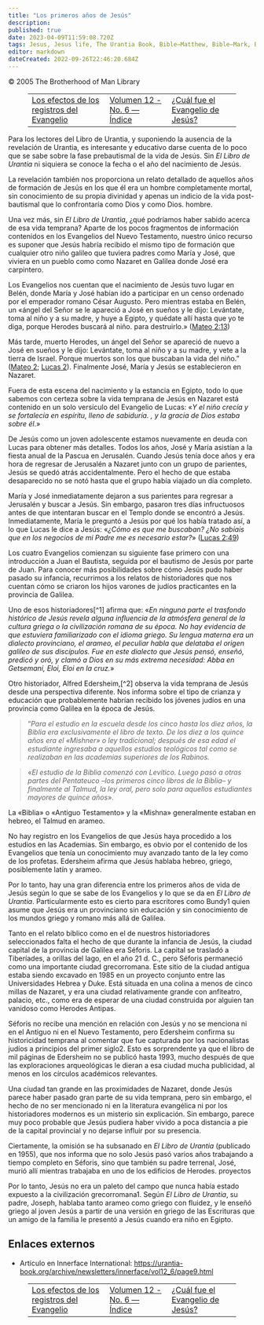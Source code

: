 ```yaml
---
title: "Los primeros años de Jesús"
description: 
published: true
date: 2023-04-09T11:59:08.720Z
tags: Jesus, Jesus life, The Urantia Book, Bible—Matthew, Bible—Mark, Bible—Luke, Bible—John, Innerface International, article
editor: markdown
dateCreated: 2022-09-26T22:46:20.684Z
---
```


<p class="v-card v-sheet theme--light grey lighten-3 px-2">© 2005 The Brotherhood of Man Library</p>
<figure class="table chapter-navigator">
  <table>
    <tbody>
      <tr>
        <td>
        <a href="/es/article/The_Effects_of_the_Gospel_Records">
          <span class="mdi mdi-arrow-left-drop-circle"></span><span class="pl-2">Los efectos de los registros del Evangelio</span>
        </a>
        </td>
        <td>
        <a href="/es/index/articles_innerface#volumen-12-no-6">
          <span class="mdi mdi-book-open-variant"></span><span class="pl-2">Volumen 12 - No. 6 — Índice</span>
        </a>
        </td>
        <td>
        <a href="/es/article/What_was_the_Gospel_of_Jesus">
          <span class="pr-2">¿Cuál fue el Evangelio de Jesús?</span><span class="mdi mdi-arrow-right-drop-circle"></span>
        </a>
        </td>
      </tr>
    </tbody>
  </table>
</figure>


Para los lectores del Libro de Urantia, y suponiendo la ausencia de la revelación de Urantia, es interesante y educativo darse cuenta de lo poco que se sabe sobre la fase prebautismal de la vida de Jesús. Sin _El Libro de Urantia_ ni siquiera se conoce la fecha o el año del nacimiento de Jesús.

La revelación también nos proporciona un relato detallado de aquellos años de formación de Jesús en los que él era un hombre completamente mortal, sin conocimiento de su propia divinidad y apenas un indicio de la vida post-bautismal que lo confrontaría como Dios y como Dios. hombre.

Una vez más, sin _El Libro de Urantia_, ¿qué podríamos haber sabido acerca de esa vida temprana? Aparte de los pocos fragmentos de información contenidos en los Evangelios del Nuevo Testamento, nuestro único recurso es suponer que Jesús habría recibido el mismo tipo de formación que cualquier otro niño galileo que tuviera padres como María y José, que viviera en un pueblo como como Nazaret en Galilea donde José era carpintero.

Los Evangelios nos cuentan que el nacimiento de Jesús tuvo lugar en Belén, donde María y José habían ido a participar en un censo ordenado por el emperador romano César Augusto. Pero mientras estaba en Belén, un «ángel del Señor se le apareció a José en sueños y le dijo: Levántate, toma al niño y a su madre, y huye a Egipto, y quédate allí hasta que yo te diga, porque Herodes buscará al niño. para destruirlo.» ([Mateo 2:13](/es/bible/Matthew/2#v13))

Más tarde, muerto Herodes, un ángel del Señor se apareció de nuevo a José en sueños y le dijo: Levántate, toma al niño y a su madre, y vete a la tierra de Israel. Porque muertos son los que buscaban la vida del niño.” ([Mateo 2](/es/bible/Matthew/2); [Lucas 2](/es/bible/Luke/2)). Finalmente José, María y Jesús se establecieron en Nazaret.

Fuera de esta escena del nacimiento y la estancia en Egipto, todo lo que sabemos con certeza sobre la vida temprana de Jesús en Nazaret está contenido en un solo versículo del Evangelio de Lucas: «*Y el niño crecía y se fortalecía en espíritu, lleno de sabiduría. , y la gracia de Dios estaba sobre él*.»

De Jesús como un joven adolescente estamos nuevamente en deuda con Lucas para obtener más detalles. Todos los años, José y María asistían a la fiesta anual de la Pascua en Jerusalén. Cuando Jesús tenía doce años y era hora de regresar de Jerusalén a Nazaret junto con un grupo de parientes, Jesús se quedó atrás accidentalmente. Pero el hecho de que estaba desaparecido no se notó hasta que el grupo había viajado un día completo.

María y José inmediatamente dejaron a sus parientes para regresar a Jerusalén y buscar a Jesús. Sin embargo, pasaron tres días infructuosos antes de que intentaran buscar en el Templo donde se encontró a Jesús. Inmediatamente, María le preguntó a Jesús por qué los había tratado así, a lo que Lucas le dice a Jesús: «*¿Cómo es que me buscaban? ¿No sabíais que en los negocios de mi Padre me es necesario estar?*» ([Lucas 2:49](/es/Bible/Luke/2#v49))

Los cuatro Evangelios comienzan su siguiente fase primero con una introducción a Juan el Bautista, seguida por el bautismo de Jesús por parte de Juan. Para conocer más posibilidades sobre cómo Jesús pudo haber pasado su infancia, recurrimos a los relatos de historiadores que nos cuentan cómo se criaron los hijos varones de judíos practicantes en la provincia de Galilea.

Uno de esos historiadores[^1] afirma que: «*En ninguna parte el trasfondo histórico de Jesús revela alguna influencia de la atmósfera general de la cultura griega o la civilización romana de su época. No hay evidencia de que estuviera familiarizado con el idioma griego. Su lengua materna era un dialecto provinciano, el arameo, el peculiar habla que delataba el origen galileo de sus discípulos. Fue en este dialecto que Jesús pensó, enseñó, predicó y oró, y clamó a Dios en su más extrema necesidad: Abba en Getsemaní, Eloi, Eloi en la cruz.*»

Otro historiador, Alfred Edersheim,[^2] observa la vida temprana de Jesús desde una perspectiva diferente. Nos informa sobre el tipo de crianza y educación que probablemente habrían recibido los jóvenes judíos en una provincia como Galilea en la época de Jesús.

> “*Para el estudio en la escuela desde los cinco hasta los diez años, la Biblia era exclusivamente el libro de texto. De los diez a los quince años era el «Mishner» o ley tradicional; después de esa edad el estudiante ingresaba a aquellos estudios teológicos tal como se realizaban en las academias superiores de los Rabinos.*

> «*El estudio de la Biblia comenzó con Levítico. Luego pasó a otras partes del Pentateuco –los primeros cinco libros de la Biblia– y finalmente al Talmud, la ley oral, pero solo para aquellos estudiantes mayores de quince años*».

La «Biblia» o «Antiguo Testamento» y la «Mishna» generalmente estaban en hebreo, el Talmud en arameo.

No hay registro en los Evangelios de que Jesús haya procedido a los estudios en las Academias. Sin embargo, es obvio por el contenido de los Evangelios que tenía un conocimiento muy avanzado tanto de la ley como de los profetas. Edersheim afirma que Jesús hablaba hebreo, griego, posiblemente latín y arameo.

Por lo tanto, hay una gran diferencia entre los primeros años de vida de Jesús según lo que se sabe de los Evangelios y lo que se da en _El Libro de Urantia_. Particularmente esto es cierto para escritores como Bundy1 quien asume que Jesús era un provinciano sin educación y sin conocimiento de los mundos griego y romano más allá de Galilea.

Tanto en el relato bíblico como en el de nuestros historiadores seleccionados falta el hecho de que durante la infancia de Jesús, la ciudad capital de la provincia de Galilea era Séforis. La capital se trasladó a Tiberíades, a orillas del lago, en el año 21 d. C., pero Séforis permaneció como una importante ciudad grecorromana. Este sitio de la ciudad antigua estaba siendo excavado en 1985 en un proyecto conjunto entre las Universidades Hebrea y Duke. Está situada en una colina a menos de cinco millas de Nazaret, y era una ciudad relativamente grande con anfiteatro, palacio, etc., como era de esperar de una ciudad construida por alguien tan vanidoso como Herodes Antipas.

Séforis no recibe una mención en relación con Jesús y no se menciona ni en el Antiguo ni en el Nuevo Testamento, pero Edersheim confirma su historicidad temprana al comentar que fue capturada por los nacionalistas judíos a principios del primer siglo2. Esto es sorprendente ya que el libro de mil páginas de Edersheim no se publicó hasta 1993, mucho después de que las exploraciones arqueológicas le dieran a esa ciudad mucha publicidad, al menos en los círculos académicos relevantes.

Una ciudad tan grande en las proximidades de Nazaret, donde Jesús parece haber pasado gran parte de su vida temprana, pero sin embargo, el hecho de no ser mencionado ni en la literatura evangélica ni por los historiadores modernos es un misterio sin explicación. Sin embargo, parece muy poco probable que Jesús pudiera haber vivido a poca distancia a pie de la capital provincial y no dejarse influir por su presencia.

Ciertamente, la omisión se ha subsanado en _El Libro de Urantia_ (publicado en 1955), que nos informa que no solo Jesús pasó varios años trabajando a tiempo completo en Séforis, sino que también su padre terrenal, José, murió allí mientras trabajaba en uno de los edificios de Herodes. proyectos

Por lo tanto, Jesús no era un paleto del campo que nunca había estado expuesto a la civilización grecorromana1. Según _El Libro de Urantia_, su padre, Joseph, hablaba tanto arameo como griego con fluidez, y le enseñó griego al joven Jesús a partir de una versión en griego de las Escrituras que un amigo de la familia le presentó a Jesús cuando era niño en Egipto.

## Enlaces externos

- Artículo en Innerface International: https://urantia-book.org/archive/newsletters/innerface/vol12_6/page9.html

<figure class="table chapter-navigator">
  <table>
    <tbody>
      <tr>
        <td>
        <a href="/es/article/The_Effects_of_the_Gospel_Records">
          <span class="mdi mdi-arrow-left-drop-circle"></span><span class="pl-2">Los efectos de los registros del Evangelio</span>
        </a>
        </td>
        <td>
        <a href="/es/index/articles_innerface#volumen-12-no-6">
          <span class="mdi mdi-book-open-variant"></span><span class="pl-2">Volumen 12 - No. 6 — Índice</span>
        </a>
        </td>
        <td>
        <a href="/es/article/What_was_the_Gospel_of_Jesus">
          <span class="pr-2">¿Cuál fue el Evangelio de Jesús?</span><span class="mdi mdi-arrow-right-drop-circle"></span>
        </a>
        </td>
      </tr>
    </tbody>
  </table>
</figure>
